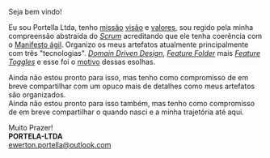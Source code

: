 Seja bem vindo!

Eu sou Portella Ltda, tenho [missão](docs/missao/readme.md) [visão](docs/visao/readme.md) e [valores](docs/valor/readme.md), sou regido pela minha compreensão abstraida do [*Scrum*](docs/scrum/readme.md) acreditando que ele tenha coerência com o [Manifesto ágil](https://agilemanifesto.org/iso/ptbr/manifesto.html). Organizo os meus artefatos atualmente principalmente com três "tecnologias". [*Domain Driven Design*](docs/domain-driven-design/README.md), [*Feature Folder*](https://maestros.io/structure-by-type-vs-feature) mais [*Feature Toggles*](https://pt.wikipedia.org/wiki/Feature_toggle) e esse foi o [motivo]() dessas esolhas.

Ainda não estou pronto para isso, mas tenho como compromisso de em breve compartilhar com um opuco mais de detalhes como meus artefatos são organizados.\
Ainda não estou pronto para isso também, mas tenho como compromisso de em breve compartilhar o quando nasci e a minha trajetória até aqui.

Muito Prazer!\
**PORTELA-LTDA**\
ewerton.portella@outlook.com
